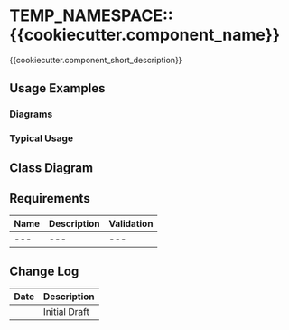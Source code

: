 # TEMP_NAMESPACE::{{cookiecutter.component_name}}

{{cookiecutter.component_short_description}}

## Usage Examples

### Diagrams

### Typical Usage

## Class Diagram

## Requirements

| Name | Description | Validation |
|---|---|---|
|---|---|---|

## Change Log

| Date | Description |
|---|---|
| <TODAY> | Initial Draft |